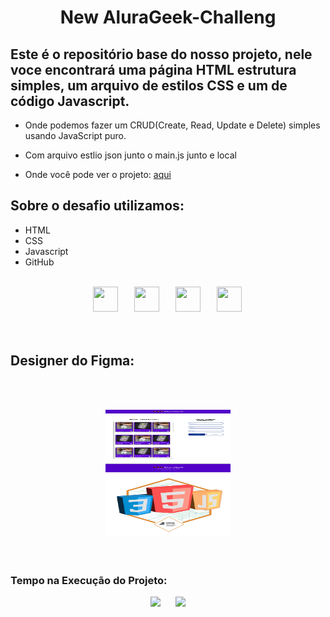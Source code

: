 <div align="center">
    <h1>New AluraGeek-Challeng</h1>
</div>

## Este é o repositório base do nosso projeto, nele voce encontrará uma página  HTML estrutura simples, um arquivo de estilos CSS e um de código Javascript.

- Onde podemos fazer um CRUD(Create, Read, Update e Delete) simples usando JavaScript puro.  

- Com arquivo estlio json junto o main.js junto e local

- Onde você pode  ver o projeto: [aqui](https://pedrozef.github.io/new-AluraGeek-Challege/)

## Sobre o desafio utilizamos:
- HTML
- CSS
- Javascript
- GitHub
<br></br>
<div align="center">
    <img src="https://cdn.jsdelivr.net/gh/devicons/devicon/icons/html5/html5-original.svg" width="40" height="40" hspace="10">
    <img src="https://cdn.jsdelivr.net/gh/devicons/devicon/icons/css3/css3-original.svg" width="40" height="40" hspace="12">
    <img src="https://cdn.jsdelivr.net/gh/devicons/devicon/icons/javascript/javascript-original.svg" width="40" height="40" hspace="10">  
    <img src="https://cdn.jsdelivr.net/gh/devicons/devicon/icons/git/git-original.svg" width="40" height="40" hspace="12">
</div>
<br><br>

## Designer do Figma:
<br><br>
<div align="center">
    <img src="project/Desktop.png" width="200" height="100" hspace="15">
</div>
<div align="center">
    <img src="project/Badge-AluraGeek.png" width="200" height="100" hspace="15">
</div>
<br><br>

### Tempo na Execução do Projeto:
<div align="center">
    <img src="https://img.shields.io/badge/IN%C3%8DCIO-15%2F05%2F2024-green" hspace="10"/>
    <img src="https://img.shields.io/badge/T%C3%89RMINO-21%2F05%2F2024-red" hspace="10"/>
</div>
